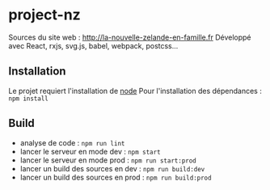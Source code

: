 # project-nz

Sources du site web : http://la-nouvelle-zelande-en-famille.fr
Développé avec React, rxjs, svg.js, babel, webpack, postcss...

## Installation

Le projet requiert l'installation de [node](https://nodejs.org/en/)
Pour l'installation des dépendances : `npm install`

## Build

* analyse de code : `npm run lint`
* lancer le serveur en mode dev : `npm start`
* lancer le serveur en mode prod : `npm run start:prod`
* lancer un build des sources en dev : `npm run build:dev`
* lancer un build des sources en prod : `npm run build:prod`
